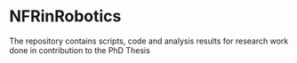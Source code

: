 # NFRinRobotics
The repository contains scripts, code and analysis results for research work done in contribution to the PhD Thesis
